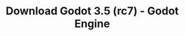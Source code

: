 ---
# Generated by /scripts/js/download_archive_generator !!! do not edit by hand !!!
title: 'Download Godot 3.5 (rc7) - Godot Engine'
type: 'download/archive'
name: '3.5'
flavor: 'rc7'
release_date: '2022-07-22T03:00:00-00:00'
release_notes: '/article/release-candidate-godot-3-5-rc-7/'
links:
  android.apk:
    name: 'android.apk'
    title: 'Android'
    caption: 'Universal APK (ARM64 + ARMv7 + x86_64 + x86)'
    tags:
      - 'APK download'
      - 'ARM64/v7'
      - 'x86 (64 & 32 bit)'
    hosts:
      github_builds:
        regular: 'https://github.com/godotengine/godot-builds/releases/download/3.5-rc7/Godot_v3.5-rc7_android_editor.apk'
        mono: '#'
      github:
        regular: 'https://github.com/godotengine/godot/releases/download/3.5-rc7/Godot_v3.5-rc7_android_editor.apk'
        mono: '#'
  macos.universal:
    name: 'macos.universal'
    title: 'macOS'
    caption: 'Universal (x86_64 + Apple Silicon)'
    tags:
      - 'Intel/Apple Silicon'
      - '64 bit'
    hosts:
      github_builds:
        regular: 'https://github.com/godotengine/godot-builds/releases/download/3.5-rc7/Godot_v3.5-rc7_osx.universal.zip'
        mono: 'https://github.com/godotengine/godot-builds/releases/download/3.5-rc7/Godot_v3.5-rc7_mono_osx.universal.zip'
      github:
        regular: 'https://github.com/godotengine/godot/releases/download/3.5-rc7/Godot_v3.5-rc7_osx.universal.zip'
        mono: 'https://github.com/godotengine/godot/releases/download/3.5-rc7/Godot_v3.5-rc7_mono_osx.universal.zip'
  windows.64:
    name: 'windows.64'
    title: 'Windows'
    caption: 'Standard (x86_64)'
    tags:
      - '64 bit'
    hosts:
      github_builds:
        regular: 'https://github.com/godotengine/godot-builds/releases/download/3.5-rc7/Godot_v3.5-rc7_win64.exe.zip'
        mono: 'https://github.com/godotengine/godot-builds/releases/download/3.5-rc7/Godot_v3.5-rc7_mono_win64.zip'
      github:
        regular: 'https://github.com/godotengine/godot/releases/download/3.5-rc7/Godot_v3.5-rc7_win64.exe.zip'
        mono: 'https://github.com/godotengine/godot/releases/download/3.5-rc7/Godot_v3.5-rc7_mono_win64.zip'
  linux_server.headless.64:
    name: 'linux_server.headless.64'
    title: 'Linux Server'
    caption: 'Headless (x86_64)'
    tags:
      - '64 bit'
      - 'Headless'
    hosts:
      github_builds:
        regular: 'https://github.com/godotengine/godot-builds/releases/download/3.5-rc7/Godot_v3.5-rc7_linux_headless.64.zip'
        mono: 'https://github.com/godotengine/godot-builds/releases/download/3.5-rc7/Godot_v3.5-rc7_mono_linux_headless_64.zip'
      github:
        regular: 'https://github.com/godotengine/godot/releases/download/3.5-rc7/Godot_v3.5-rc7_linux_headless.64.zip'
        mono: 'https://github.com/godotengine/godot/releases/download/3.5-rc7/Godot_v3.5-rc7_mono_linux_headless_64.zip'
  web:
    name: 'web'
    title: 'Web editor'
    caption: ''
    tags:
      - 'Self-hosted'
      - 'Cross-platform'
    hosts:
      github_builds:
        regular: 'https://github.com/godotengine/godot-builds/releases/download/3.5-rc7/Godot_v3.5-rc7_web_editor.zip'
        mono: '#'
      github:
        regular: 'https://github.com/godotengine/godot/releases/download/3.5-rc7/Godot_v3.5-rc7_web_editor.zip'
        mono: '#'
  linux.64:
    name: 'linux.64'
    title: 'Linux'
    caption: 'Standard (x86_64)'
    tags:
      - '64 bit'
    hosts:
      github_builds:
        regular: 'https://github.com/godotengine/godot-builds/releases/download/3.5-rc7/Godot_v3.5-rc7_x11.64.zip'
        mono: 'https://github.com/godotengine/godot-builds/releases/download/3.5-rc7/Godot_v3.5-rc7_mono_x11_64.zip'
      github:
        regular: 'https://github.com/godotengine/godot/releases/download/3.5-rc7/Godot_v3.5-rc7_x11.64.zip'
        mono: 'https://github.com/godotengine/godot/releases/download/3.5-rc7/Godot_v3.5-rc7_mono_x11_64.zip'
  linux.32:
    name: 'linux.32'
    title: 'Linux'
    caption: 'Standard (x86)'
    tags:
      - '32 bit'
    hosts:
      github_builds:
        regular: 'https://github.com/godotengine/godot-builds/releases/download/3.5-rc7/Godot_v3.5-rc7_x11.32.zip'
        mono: 'https://github.com/godotengine/godot-builds/releases/download/3.5-rc7/Godot_v3.5-rc7_mono_x11_32.zip'
      github:
        regular: 'https://github.com/godotengine/godot/releases/download/3.5-rc7/Godot_v3.5-rc7_x11.32.zip'
        mono: 'https://github.com/godotengine/godot/releases/download/3.5-rc7/Godot_v3.5-rc7_mono_x11_32.zip'
  windows.32:
    name: 'windows.32'
    title: 'Windows'
    caption: 'Standard (x86)'
    tags:
      - '32 bit'
    hosts:
      github_builds:
        regular: 'https://github.com/godotengine/godot-builds/releases/download/3.5-rc7/Godot_v3.5-rc7_win32.exe.zip'
        mono: 'https://github.com/godotengine/godot-builds/releases/download/3.5-rc7/Godot_v3.5-rc7_mono_win32.zip'
      github:
        regular: 'https://github.com/godotengine/godot/releases/download/3.5-rc7/Godot_v3.5-rc7_win32.exe.zip'
        mono: 'https://github.com/godotengine/godot/releases/download/3.5-rc7/Godot_v3.5-rc7_mono_win32.zip'
  linux_server.64:
    name: 'linux_server.64'
    title: 'Linux Server'
    caption: 'Standard (x86_64)'
    tags:
      - '64 bit'
    hosts:
      github_builds:
        regular: 'https://github.com/godotengine/godot-builds/releases/download/3.5-rc7/Godot_v3.5-rc7_linux_server.64.zip'
        mono: 'https://github.com/godotengine/godot-builds/releases/download/3.5-rc7/Godot_v3.5-rc7_mono_linux_server_64.zip'
      github:
        regular: 'https://github.com/godotengine/godot/releases/download/3.5-rc7/Godot_v3.5-rc7_linux_server.64.zip'
        mono: 'https://github.com/godotengine/godot/releases/download/3.5-rc7/Godot_v3.5-rc7_mono_linux_server_64.zip'
  aar_library:
    name: 'aar_library'
    title: 'AAR library'
    caption: ''
    tags:
      - 'Android plugins'
      - 'Java'
      - 'Kotlin'
    hosts:
      github_builds:
        regular: 'https://github.com/godotengine/godot-builds/releases/download/3.5-rc7/godot-lib.3.5.rc7.release.aar'
        mono: 'https://github.com/godotengine/godot-builds/releases/download/3.5-rc7/godot-lib.3.5.rc7.mono.release.aar'
      github:
        regular: 'https://github.com/godotengine/godot/releases/download/3.5-rc7/godot-lib.3.5.rc7.release.aar'
        mono: 'https://github.com/godotengine/godot/releases/download/3.5-rc7/godot-lib.3.5.rc7.mono.release.aar'
  templates:
    name: 'templates'
    title: 'Export templates'
    caption: ''
    tags:
      - 'Used to export your games to all supported platforms'
    hosts:
      github_builds:
        regular: 'https://github.com/godotengine/godot-builds/releases/download/3.5-rc7/Godot_v3.5-rc7_export_templates.tpz'
        mono: 'https://github.com/godotengine/godot-builds/releases/download/3.5-rc7/Godot_v3.5-rc7_mono_export_templates.tpz'
      github:
        regular: 'https://github.com/godotengine/godot/releases/download/3.5-rc7/Godot_v3.5-rc7_export_templates.tpz'
        mono: 'https://github.com/godotengine/godot/releases/download/3.5-rc7/Godot_v3.5-rc7_mono_export_templates.tpz'
primaryPlatforms:
  - 'android.apk'
  - 'macos.universal'
  - 'windows.64'
  - 'linux_server.headless.64'
  - 'web'
  - 'templates'
---